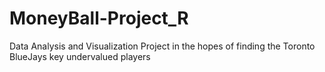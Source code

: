 # MoneyBall-Project_R
Data Analysis and Visualization Project in the hopes of finding the Toronto BlueJays key undervalued players

